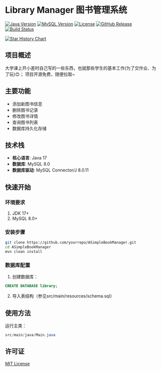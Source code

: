 # Library Manager 图书管理系统

[![Java Version](https://img.shields.io/badge/Java-17-blue)](https://www.oracle.com/java/)
[![MySQL Version](https://img.shields.io/badge/MySQL-8.0-orange)](https://www.mysql.com/)
[![License](https://img.shields.io/badge/License-MIT-green)](LICENSE)
[![GitHub Release](https://img.shields.io/github/v/release/luminous-ChenXi/ASimpleBookManager)](https://github.com/luminous-ChenXi/ASimpleBookManager/releases)
[![Build Status](https://img.shields.io/github/actions/workflow/status/luminous-ChenXi/ASimpleBookManager/build.yml?branch=main)](https://github.com/luminous-ChenXi/ASimpleBookManager/actions)

[![Star History Chart](https://api.star-history.com/svg?repos=luminous-ChenXi/ASimpleBookManager&type=Date)](https://star-history.com/#luminous-ChenXi/ASimpleBookManager&Date)

## 项目概述
大学课上开小差时自己写的一些东西，也就那些学生的基本工作(为了交作业、为了玩)😊；
项目开源免费，随便拉取~

## 主要功能
- 添加新图书信息
- 删除图书记录
- 修改图书详情
- 查询图书列表
- 数据库持久化存储

## 技术栈
- **核心语言**: Java 17
- **数据库**: MySQL 8.0
- **数据库驱动**: MySQL Connector/J 8.0.11

## 快速开始
### 环境要求
1. JDK 17+
2. MySQL 8.0+

### 安装步骤
```bash
git clone https://github.com/yourrepo/ASimpleBookManager.git
cd ASimpleBookManager
mvn clean install
```

### 数据库配置
1. 创建数据库：
```sql
CREATE DATABASE library;
```
2. 导入表结构（参见src/main/resources/schema.sql）

## 使用方法
运行主类：
```java
src/main/java/Main.java
```

## 许可证
[MIT License](LICENSE)